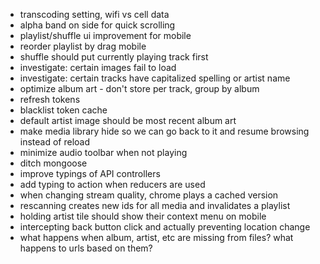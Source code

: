 - transcoding setting, wifi vs cell data
- alpha band on side for quick scrolling
- playlist/shuffle ui improvement for mobile
- reorder playlist by drag mobile
- shuffle should put currently playing track first
- investigate: certain images fail to load
- investigate: certain tracks have capitalized spelling or artist name
- optimize album art - don't store per track, group by album
- refresh tokens
- blacklist token cache
- default artist image should be most recent album art
- make media library hide so we can go back to it and resume browsing instead of reload
- minimize audio toolbar when not playing
- ditch mongoose
- improve typings of API controllers
- add typing to action when reducers are used
- when changing stream quality, chrome plays a cached version
- rescanning creates new ids for all media and invalidates a playlist
- holding artist tile should show their context menu on mobile
- intercepting back button click and actually preventing location change
- what happens when album, artist, etc are missing from files? what happens to urls based on them?
